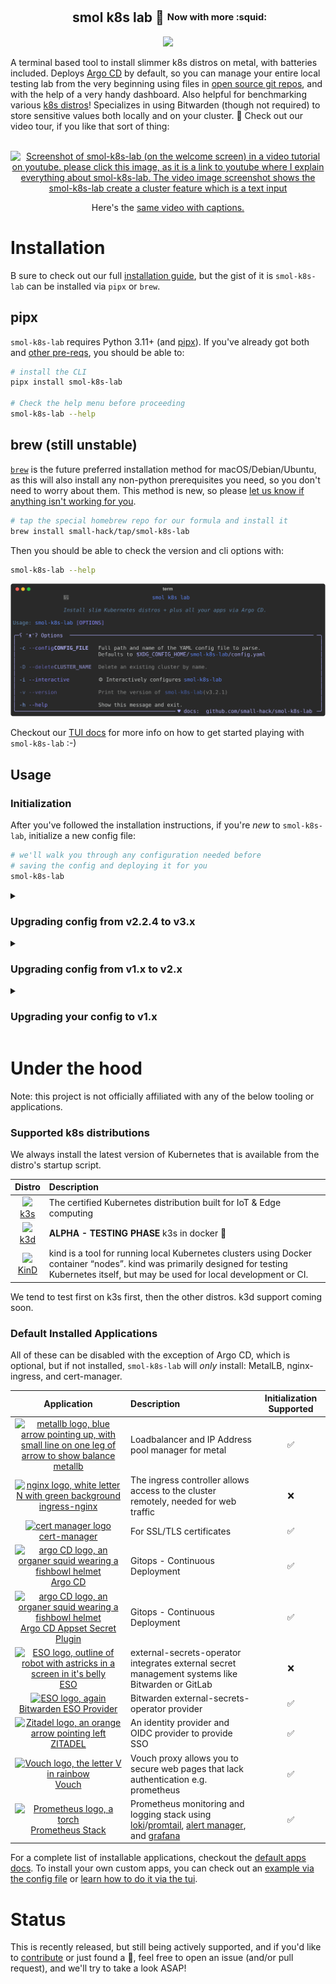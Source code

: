 <h2 align="center">
  <img
    src="https://raw.githubusercontent.com/catppuccin/catppuccin/main/assets/misc/transparent.png"
    height="30"
    width="0px"
  />
smol k8s lab 🧸 <sup><sub>Now with more :squid:</sub></sup>
</h2>

<p align="center">
  <a href="https://github.com/small-hack/smol-k8s-lab/releases">
    <img src="https://img.shields.io/github/v/release/small-hack/smol-k8s-lab?style=plastic&labelColor=484848&color=3CA324&logo=GitHub&logoColor=white">
  </a>
</p>

A terminal based tool to install slimmer k8s distros on metal, with batteries included. Deploys [Argo CD](https://github.com/argoproj/argo-cd) by default, so you can manage your entire local testing lab from the very beginning using files in [open source git repos](https://github.com/small-hack/argocd-apps), and with the help of a very handy dashboard. Also helpful for benchmarking various [k8s distros](#supported-k8s-distributions)! Specializes in using Bitwarden (though not required) to store sensitive values both locally and on your cluster. 💙 Check out our video tour, if you like that sort of thing:<br></br>

<p align="center">
  <a href="https://www.youtube.com/watch?v=UdOQM9n5hyU&t=0s">
    <img width="800" alt="Screenshot of smol-k8s-lab (on the welcome screen) in a video tutorial on youtube. please click this image, as it is a link to youtube where I explain everything about smol-k8s-lab. The video image screenshot shows the smol-k8s-lab create a cluster feature which is a text input" src="https://github.com/small-hack/smol-k8s-lab/assets/2389292/ee0ca93b-628e-495f-83ab-70aa9eb52295">
  </a>
</p>
<p align="center">
Here's the <a href="https://youtu.be/2E9DVJpv440?feature=shared">same video with captions.</a>
</p>


# Installation
B sure to check out our full [installation guide](https://small-hack.github.io/smol-k8s-lab/installation/), but the gist of it is `smol-k8s-lab` can be installed via `pipx` or `brew`.

## pipx
`smol-k8s-lab` requires Python 3.11+ (and [pipx](https://github.com/pypa/pipx)). If you've already got both and [other pre-reqs](https://small-hack.github.io/smol-k8s-lab/installation/#prerequisites), you should be able to:

```bash
# install the CLI
pipx install smol-k8s-lab

# Check the help menu before proceeding
smol-k8s-lab --help
```

## brew (still unstable)

[`brew`] is the future preferred installation method for macOS/Debian/Ubuntu, as this will also install any non-python prerequisites you need, so you don't need to worry about them. This method is new, so please [let us know if anything isn't working for you](https://github.com/small-hack/homebrew-tap/issues).

```bash
# tap the special homebrew repo for our formula and install it
brew install small-hack/tap/smol-k8s-lab
```

Then you should be able to check the version and cli options with:

```bash
smol-k8s-lab --help
```

<p align="center">
  <a href="https://raw.githubusercontent.com/jessebot/smol-k8s-lab/main/docs/assets/images/screenshots/help_text.svg">
      <img src="./docs/assets/images/screenshots/help_text.svg" alt="Output of smol-k8s-lab --help after cloning the directory and installing the prerequisites.">
  </a>
</p>

Checkout our [TUI docs](https://small-hack.github.io/smol-k8s-lab/tui/create_modify_screens/) for more info on how to get started playing with `smol-k8s-lab` :-)

## Usage

### Initialization
After you've followed the installation instructions, if you're *new* to `smol-k8s-lab`,  initialize a new config file:

```bash
# we'll walk you through any configuration needed before 
# saving the config and deploying it for you
smol-k8s-lab
```
<details>
  <summary><h3>Upgrading config from v2.2.4 to v3.x</h3></summary>

If you've installed smol-k8s-lab prior to `v3.0.0`, please backup your old configuration, and then remove the `~/.config/smol-k8s-lab/config.yaml` (or `$XDG_CONFIG_HOME/smol-k8s-lab/config.yaml`) file entirely, then run the following with either pip or pipx:

*if using pip*:
```yaml
# this upgrades smol-k8s-lab
pip3.11 install --upgrade smol-k8s-lab

# this initializes a new configuration
smol-k8s-lab
```

*or if using pipx*:
```yaml
# this upgrades smol-k8s-lab
pipx upgrade smol-k8s-lab

# this initializes a new configuration
smol-k8s-lab
```

The main breaking changes between `v2.2.4` and `v3.0` are as follows:

- *home assistant has graduated from demo app to live app*

You'll need to change `apps.home_assistant.argo.path` to either `home-assistant/toleration_and_affinity/` if you're using node labels and taints, or `home-assistant/` if you're deploying to a single node cluster. Here's an example with no tolerations or node affinity:

```yaml
apps:
  home_assistant:
    enabled: false
    description: |
      [link=https://home-assistant.io]Home Assistant[/link] is a home IOT management solution.

      By default, we assume you want to use node affinity and tolerations to keep home assistant pods on certain nodes and keep other pods off said nodes. If you don't want to use either of these features but still want to use the small-hack/argocd-apps repo, first change the argo path to /home-assistant/ and then remove the 'toleration_' and 'affinity' secret_keys from the yaml file under apps.home_assistant.description.
    argo:
      secret_keys:
        hostname: "home-assistant.coolestdogintheworld.dog"
      repo: https://github.com/small-hack/argocd-apps
      path: home-assistant/
      revision: main
      namespace: home-assistant
      directory_recursion: false
      project:
        source_repos:
        - http://jessebot.github.io/home-assistant-helm
        destination:
          namespaces:
          - argocd
```

And here's an example for labeled and tainted nodes, where your pod can use tolerations and node affinity:

```yaml
apps:
  home_assistant:
    enabled: false
    description: |
      [link=https://home-assistant.io]Home Assistant[/link] is a home IOT management solution.

      By default, we assume you want to use node affinity and tolerations to keep home assistant pods on certain nodes and keep other pods off said nodes. If you don't want to use either of these features but still want to use the small-hack/argocd-apps repo, first change the argo path to /home-assistant/ and then remove the 'toleration_' and 'affinity' secret_keys from the yaml file under apps.home_assistant.description.
    argo:
      secret_keys:
        hostname: "home-assistant.coolestdogintheworld.dog"
        toleration_key: "blutooth"
        toleration_operator: "Equals"
        toleration_value: "True"
        toleration_effect: "NoSchedule"
        affinity_key: "blutooth"
        affinity_value: "True"
      repo: https://github.com/small-hack/argocd-apps
      path: home-assistant/toleration_and_affinity/
      revision: main
      namespace: home-assistant
      directory_recursion: false
      project:
        source_repos:
        - http://jessebot.github.io/home-assistant-helm
        destination:
          namespaces:
          - argocd
```


- *new k3s feature for adding additional nodes*

This feature changes `k8s_distros.k3s.nodes` to be a dictionary so that you can include additional nodes for us to join to the cluster after we create it, but before we install apps. Here's an example of how you can add a new node to k3s on installation:


```yaml
k8s_distros:
  k3s:
    enabled: false
    k3s_yaml:
      # if you enable MetalLB, we automatically add servicelb to the disable list
      # enables encryption at rest for Kubernetes secrets
      secrets-encryption: true
      # disables traefik so we can enable ingress-nginx, remove if you're using traefik
      disable:
      - "traefik"
      node-label:
      - "ingress-ready=true"
      kubelet-arg:
      - "max-pods=150"
    # nodes to SSH to and join to cluster. example:
    nodes:
      # name can be a hostname or ip address
      serverfriend1.lan:
        # change ssh_key to the name of a local private key to use
        ssh_key: id_rsa
        # must be node type of "worker" or "control_plane"
        node_type: worker
        # labels are optional, but may be useful for pod node affinity
        node_labels:
          - iot=true
        # taints are optional, but may be useful for pod tolerations
        node_taints:
          - iot=true:NoSchedule
```

if you don't want to add any nodes, this is what you should change your nodes section to be:

```yaml
k8s_distros:
  k3s:
    enabled: false
    k3s_yaml:
      # if you enable MetalLB, we automatically add servicelb to the disable list
      # enables encryption at rest for Kubernetes secrets
      secrets-encryption: true
      # disables traefik so we can enable ingress-nginx, remove if you're using traefik
      disable:
      - "traefik"
      node-label:
      - "ingress-ready=true"
      kubelet-arg:
      - "max-pods=150"
    # nodes to SSH to and join to cluster. example:
    nodes: {}
```


- *cert-manager now supports DNS01 challenge solver using the Cloudflare provider*

This feature reworks the `apps.cert_manager.init` and `apps.cert_manager.argo.secret_keys` sections.

Here's an example of using the HTTP01 challenge solver, which would be the only previously supported challenge solver, so if you want everything to just work how it did before your config file should look like this:

```yaml
apps:
  cert_manager:
    enabled: true
    description: |
      [link=https://cert-manager.io/]cert-manager[/link] let's you use LetsEncrypt to generate TLS certs for all your apps with ingress.

      smol-k8s-lab supports optional initialization by creating [link=https://cert-manager.io/docs/configuration/acme/]ACME Issuer type[/link] [link=https://cert-manager.io/docs/concepts/issuer/]ClusterIssuers[/link] using either the HTTP01 or DNS01 challenge solvers. We create two ClusterIssuers: letsencrypt-staging and letsencrypt-staging.

      For the DNS01 challange solver, you will need to either export $CLOUDFLARE_API_TOKEN as an env var, or fill in the sensitive value for it each time you run smol-k8s-lab.

      Currently, Cloudflare is the only supported DNS provider for the DNS01 challenge solver. If you'd like to use a different DNS provider or use a different Issuer type all together, please either set one up outside of smol-k8s-lab. We also welcome [link=https://github.com/small-hack/smol-k8s-lab/pulls]PRs[/link] to add these features :)

    # Initialize of the app through smol-k8s-lab
    init:
      # Deploys staging and prod ClusterIssuers and prompts you for
      # values if they were not set. Switch to false if you don't want
      # to deploy any ClusterIssuers
      enabled: true
      values:
        # Used for to generate certs and alert you if they're going to expire
        email: "you@emailsforfriends.com"
        # choose between "http01" or "dns01"
        cluster_issuer_acme_challenge_solver: http01
        # only needed if cluster_issuer_challenge_solver set to dns01,
        # currently only cloudflare is supported
        cluster_issuer_acme_dns01_provider: cloudflare
      sensitive_values: []
    argo:
      secret_keys: {}
      # git repo to install the Argo CD app from
      repo: "https://github.com/small-hack/argocd-apps"
      # path in the argo repo to point to. Trailing slash very important!
      path: "cert-manager/"
      # either the branch or tag to point at in the argo repo above
      revision: main
      # namespace to install the k8s app in
      namespace: "cert-manager"
      # recurse directories in the provided git repo
      directory_recursion: false
      # source repos for cert-manager CD App Project (in addition to argo.repo)
      project:
        source_repos:
          - https://charts.jetstack.io
        destination:
          # automatically includes the app's namespace and argocd's namespace
          namespaces:
            - kube-system
```

And here's how you'd use the new DNS01 feature (keep in mind you need to either provide a sensitive value each time you run `smol-k8s-lab`, OR you need to export `$CLOUDFLARE_API_TOKEN` as an env var prior to running `smol-k8s-lab`):


```yaml
apps:
  cert_manager:
    enabled: true
    description: |
      [link=https://cert-manager.io/]cert-manager[/link] let's you use LetsEncrypt to generate TLS certs for all your apps with ingress.

      smol-k8s-lab supports optional initialization by creating [link=https://cert-manager.io/docs/configuration/acme/]ACME Issuer type[/link] [link=https://cert-manager.io/docs/concepts/issuer/]ClusterIssuers[/link] using either the HTTP01 or DNS01 challenge solvers. We create two ClusterIssuers: letsencrypt-staging and letsencrypt-staging.

      For the DNS01 challange solver, you will need to either export $CLOUDFLARE_API_TOKEN as an env var, or fill in the sensitive value for it each time you run smol-k8s-lab.

      Currently, Cloudflare is the only supported DNS provider for the DNS01 challenge solver. If you'd like to use a different DNS provider or use a different Issuer type all together, please either set one up outside of smol-k8s-lab. We also welcome [link=https://github.com/small-hack/smol-k8s-lab/pulls]PRs[/link] to add these features :)

    # Initialize of the app through smol-k8s-lab
    init:
      # Deploys staging and prod ClusterIssuers and prompts you for
      # values if they were not set. Switch to false if you don't want
      # to deploy any ClusterIssuers
      enabled: true
      values:
        # Used for to generate certs and alert you if they're going to expire
        email: "you@emailsforfriends.com"
        # choose between "http01" or "dns01"
        cluster_issuer_acme_challenge_solver: dns01
        # only needed if cluster_issuer_challenge_solver set to dns01
        # currently only cloudflare is supported
        cluster_issuer_acme_dns01_provider: cloudflare
      sensitive_values:
        # can be passed in as env vars if you pre-pend CERT_MANAGER_
        # e.g. CERT_MANAGER_CLOUDFLARE_API_TOKEN
      - CLOUDFLARE_API_TOKEN
    argo:
      secret_keys: {}
      # git repo to install the Argo CD app from
      repo: "https://github.com/small-hack/argocd-apps"
      # path in the argo repo to point to. Trailing slash very important!
      path: "cert-manager/"
      # either the branch or tag to point at in the argo repo above
      revision: main
      # namespace to install the k8s app in
      namespace: "cert-manager"
      # recurse directories in the provided git repo
      directory_recursion: false
      # source repos for cert-manager CD App Project (in addition to argo.repo)
      project:
        source_repos:
          - https://charts.jetstack.io
        destination:
          # automatically includes the app's namespace and argocd's namespace
          namespaces:
            - kube-system
```

</details>

<details>
  <summary><h3>Upgrading config from v1.x to v2.x</h3></summary>

If you've installed smol-k8s-lab prior to `v2.0.0`, please backup your old configuration, and then remove the `~/.config/smol-k8s-lab/config.yaml` (or `$XDG_CONFIG_HOME/smol-k8s-lab/config.yaml`) file entirely, then run the following:

```yaml
# this upgrades smol-k8s-lab
pip3.11 install --upgrade smol-k8s-lab

# this initializes a new configuration
smol-k8s-lab
```

The main difference between the old and new config files are for apps, we've added:

- `apps.APPNAME.description` - for adding a custom description, set it to whatever you like
- `apps.APPNAME.argo.directory_recursion` - so you can have bigger nested apps :)
- `apps.APPNAME.argo.project.destination.namespaces` - control what namespaces are allowed for a project

And we've changed:

- `apps.APPNAME.argo.ref` to `apps.APPNAME.argo.revision`
- `apps.APPNAME.argo.project_source_repos` to `apps.APPNAME.argo.project.source_repos`

And we've REMOVED:

- `apps.APPNAME.argo.part_of_app_of_apps` - this was mostly used internally, we think

Here's an example of an updated cert-manager app with the new config:

```yaml
apps:
  cert_manager:
    # ! NOTE: you currently can't set this to false. It is necessary to deploy
    # most of our supported Argo CD apps since they often have TLS enabled either
    # for pod connectivity or ingress
    enabled: true
    description: |
      [link=https://cert-manager.io/]cert-manager[/link] let's you use LetsEncrypt to generate TLS certs for all your apps with ingress.

      smol-k8s-lab supports initialization by creating two [link=https://cert-manager.io/docs/concepts/issuer/]ClusterIssuers[/link] for both staging and production using a provided email address as the account ID for acme.

    # Initialize of the app through smol-k8s-lab
    init:
      # Deploys staging and prod ClusterIssuers and prompts you for
      # cert-manager.argo.secret_keys if they were not set. Switch to false if
      # you don't want to deploy any ClusterIssuers
      enabled: true
    argo:
      secret_keys:
        # Used for letsencrypt-staging, to generate certs
        email: ""
      # git repo to install the Argo CD app from
      repo: "https://github.com/small-hack/argocd-apps"
      # path in the argo repo to point to. Trailing slash very important!
      path: "cert-manager/"
      # either the branch or tag to point at in the argo repo above
      revision: main
      # namespace to install the k8s app in
      namespace: "cert-manager"
      # recurse directories in the provided git repo
      directory_recursion: false
      # source repos for cert-manager CD App Project (in addition to argo.repo)
      project:
        source_repos:
          - https://charts.jetstack.io
        destination:
          # automatically includes the app's namespace and argocd's namespace
          namespaces:
            - kube-system
```

</details>

<details>
  <summary><h3>Upgrading your config to v1.x</h3></summary>

If you've installed smol-k8s-lab prior to `v1.0.0`, please backup your old configuration, and then remove the `~/.config/smol-k8s-lab/config.yaml` (or `$XDG_CONFIG_HOME/smol-k8s-lab/config.yaml`) file entirely, then run the following:

```yaml
# this upgrades smol-k8s-lab
pip3.11 install --upgrade smol-k8s-lab

# this initializes a new configuration
smol-k8s-lab
```

### Adding custom Applications

You can create any application you already have an Argo CD application repo for, by following a simple application YAML schema in `~/.config/smol-k8s-lab/config.yaml` like this:

```yaml
apps:
  # name of application to create in Argo CD
  cert_manager:
    # if set to false, we ignore this app
    enabled: true
    argo:
      # secret keys to pass to Argo CD Application Set Generator
      secret_keys:
        # Used for letsencrypt-staging, to generate certs. If set to "" and cert-manager.enabled is true
        # smol-k8s-lab will prompt for this value and save it back to this file for you.
        email: ""
      # git repo to install the Argo CD app from
      repo: "https://github.com/small-hack/argocd-apps"
      # path in the argo repo to point to. Trailing slash very important!
      path: "ingress/cert-manager/"
      # either the branch or tag to point at in the argo repo above
      ref: "main"
      # namespace to install the k8s app in
      namespace: "ingress"
      # source repos for cert-manager CD App Project (in addition to cert-manager.argo.repo)
      project_source_repos:
        - https://charts.jetstack.io
```

Note: the above application, cert-manager, is already included as a default application in smol-k8s-lab :)

</details>


# Under the hood
Note: this project is not officially affiliated with any of the below tooling or applications.

### Supported k8s distributions
We always install the latest version of Kubernetes that is available from the distro's startup script.

|  Distro    |         Description              |
|:----------:|:------------------------------------------------------|
| [<img src="https://raw.githubusercontent.com/small-hack/smol-k8s-lab/main/docs/assets/images/icons/k3s_icon.ico" width="26">][k3s] <br /> [k3s] | The certified Kubernetes distribution built for IoT & Edge computing |
| [<img src="https://raw.githubusercontent.com/small-hack/smol-k8s-lab/main/docs/assets/images/icons/k3d.png" width="26">][k3d] <br /> [k3d] | **ALPHA - TESTING PHASE** k3s in docker 🐳 |
| [<img src="https://raw.githubusercontent.com/small-hack/smol-k8s-lab/main/docs/assets/images/icons/kind_icon.png" width="32">][KinD] <br /> [KinD] | kind is a tool for running local Kubernetes clusters using Docker container “nodes”. kind was primarily designed for testing Kubernetes itself, but may be used for local development or CI. |

We tend to test first on k3s first, then the other distros. k3d support coming soon.

### Default Installed Applications
All of these can be disabled with the exception of Argo CD, which is optional, but if not installed, `smol-k8s-lab` will <i>only</i> install: MetalLB, nginx-ingress, and cert-manager.

|           Application           |                      Description                      | Initialization Supported |
|:-------------------------------:|:------------------------------------------------------|:------------------------:|
| [<img src="https://raw.githubusercontent.com/small-hack/smol-k8s-lab/main/docs/assets/images/icons/metallb_icon.png" width="32px" alt="metallb logo, blue arrow pointing up, with small line on one leg of arrow to show balance">][metallb] <br /> [metallb] | Loadbalancer and IP Address pool manager for metal | ✅ |
| [<img src="https://raw.githubusercontent.com/small-hack/smol-k8s-lab/main/docs/assets/images/icons/nginx.ico" width="32px" alt="nginx logo, white letter N with green background">][ingress-nginx] <br /> [ingress-nginx] | The ingress controller allows access to the cluster remotely, needed for web traffic | ❌ |
| [<img src="https://raw.githubusercontent.com/small-hack/smol-k8s-lab/main/docs/assets/images/icons/cert-manager_icon.png" width="32px" alt="cert manager logo">][cert-manager] <br /> [cert-manager] | For SSL/TLS certificates | ✅ |
| [<img src="https://raw.githubusercontent.com/small-hack/smol-k8s-lab/main/docs/assets/images/icons/argo_icon.png" width="32" alt="argo CD logo, an organer squid wearing a fishbowl helmet">][Argo CD] <br /> [Argo CD] | Gitops - Continuous Deployment | ✅ |
| [<img src="https://raw.githubusercontent.com/small-hack/smol-k8s-lab/main/docs/assets/images/icons/argo_icon.png" width="32" alt="argo CD logo, an organer squid wearing a fishbowl helmet">][Argo CD Appset Secret Plugin] <br /> [Argo CD Appset Secret Plugin] | Gitops - Continuous Deployment | ✅ |
| [<img src="https://raw.githubusercontent.com/small-hack/smol-k8s-lab/main/docs/assets/images/icons/eso_icon.png" width="32" alt="ESO logo, outline of robot with astricks in a screen in it's belly">][ESO] <br /> [ESO] | external-secrets-operator integrates external secret management systems like Bitwarden or GitLab | ❌ |
| [<img src="https://raw.githubusercontent.com/small-hack/smol-k8s-lab/main/docs/assets/images/icons/eso_icon.png" width="32" alt="ESO logo, again">][Bitwarden ESO Provider] <br /> [Bitwarden ESO Provider] | Bitwarden external-secrets-operator provider  | ✅ |
| [<img src="https://raw.githubusercontent.com/small-hack/smol-k8s-lab/main/docs/assets/images/icons/zitadel.png" width="32" alt="Zitadel logo, an orange arrow pointing left">][ZITADEL] <br /> [ZITADEL] | An identity provider and OIDC provider to provide SSO | ✅ |
| [<img src="https://raw.githubusercontent.com/small-hack/smol-k8s-lab/main/docs/assets/images/icons/vouch.png" width="32" alt="Vouch logo, the letter V in rainbow ">][Vouch] <br /> [Vouch] | Vouch proxy allows you to secure web pages that lack authentication e.g. prometheus | ✅ |
| [<img src="https://raw.githubusercontent.com/small-hack/smol-k8s-lab/main/docs/assets/images/icons/prometheus.png" width="32" alt="Prometheus logo, a torch">][Prometheus Stack] <br /> [Prometheus Stack] | Prometheus monitoring and logging stack using [loki]/[promtail], [alert manager], and [grafana]  | ✅ |

For a complete list of installable applications, checkout the [default apps docs](https://small-hack.github.io/smol-k8s-lab/k8s_apps/argocd/). To install your own custom apps, you can check out an [example via the config file](https://small-hack.github.io/smol-k8s-lab/config_file/#applications) or [learn how to do it via the tui](https://small-hack.github.io/smol-k8s-lab/tui/apps_screen/#adding-new-applications).


# Status
This is recently released, but still being actively supported, and if you'd like to [contribute](./CONTRIBUTING.md) or just found a :bug:, feel free to open an issue (and/or pull request), and we'll try to take a look ASAP! 

<!-- k8s distro link references -->
[k3s]: https://k3s.io/
[k3d]: https://k3d.io/
[KinD]: https://kind.sigs.k8s.io/

<!-- k8s optional apps link references -->
[ESO]: https://external-secrets.io/v0.8.1/
[alert manager]: https://prometheus.io/docs/alerting/latest/alertmanager/
[Argo CD]:https://argo-cd.readthedocs.io/en/latest/
[Argo CD Appset Secret Plugin]: https://github.com/jessebot/argocd-appset-secret-plugin/
[cert-manager]: https://cert-manager.io/docs/
[cilium]: https://github.com/cilium/cilium/tree/v1.14.1/install/kubernetes/cilium
[Bitwarden ESO Provider]: https://github.com/jessebot/bitwarden-eso-provider
[grafana]: https://grafana.com/
[ingress-nginx]: https://github.io/kubernetes/ingress-nginx
[k8tz]: https://github.com/small-hack/argocd-apps/tree/main/alpha/k8tz
[k8up]: https://k8up.io
[Kyverno]: https://github.com/kyverno/kyverno/
[kepler]: https://github.com/sustainable-computing-io/kepler-helm-chart/tree/main/chart/kepler
[Local Path Provisioner]: https://github.com/rancher/local-path-provisioner
[loki]: https://grafana.com/oss/loki/
[Mastodon]: https://joinmastodon.org/
[matrix]: https://matrix.org/
[metallb]: https://github.io/metallb/metallb "metallb"
[minio]: https://min.io/
[Nextcloud]: https://github.com/nextcloud/helm
[Prometheus Stack]: https://github.com/small-hack/argocd-apps/tree/main/prometheus
[promtail]: https://grafana.com/docs/loki/latest/send-data/promtail/
[Vouch]: https://github.com/jessebot/vouch-helm-chart
[ZITADEL]: https://github.com/zitadel/zitadel-charts/tree/main

<!-- k8s tooling reference -->
[`brew`]: https://brew.sh
[k9s]: https://k9scli.io/topics/install/
[restic]: https://restic.readthedocs.io/en/stable/
